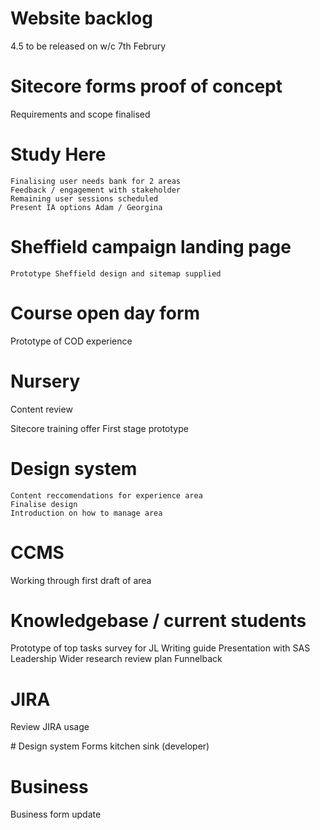 
# Website backlog
4.5 to be released on w/c 7th Februry

# Sitecore forms proof of concept
Requirements and scope finalised

# Study Here 

```
Finalising user needs bank for 2 areas
Feedback / engagement with stakeholder
Remaining user sessions scheduled 
Present IA options Adam / Georgina
```

# Sheffield campaign landing page
```
Prototype Sheffield design and sitemap supplied
```

# Course open day form
Prototype of COD experience

# Nursery
Content review

Sitecore training offer
First stage prototype

# Design system
```
Content reccomendations for experience area
Finalise design 
Introduction on how to manage area
```

# CCMS 
Working through first draft of area

# Knowledgebase / current students
Prototype of top tasks survey for JL
Writing guide
Presentation with SAS Leadership 
Wider research review plan
Funnelback

# JIRA 
Review JIRA usage

# Design system 
Forms kitchen sink (developer)

# Business 
Business form update













